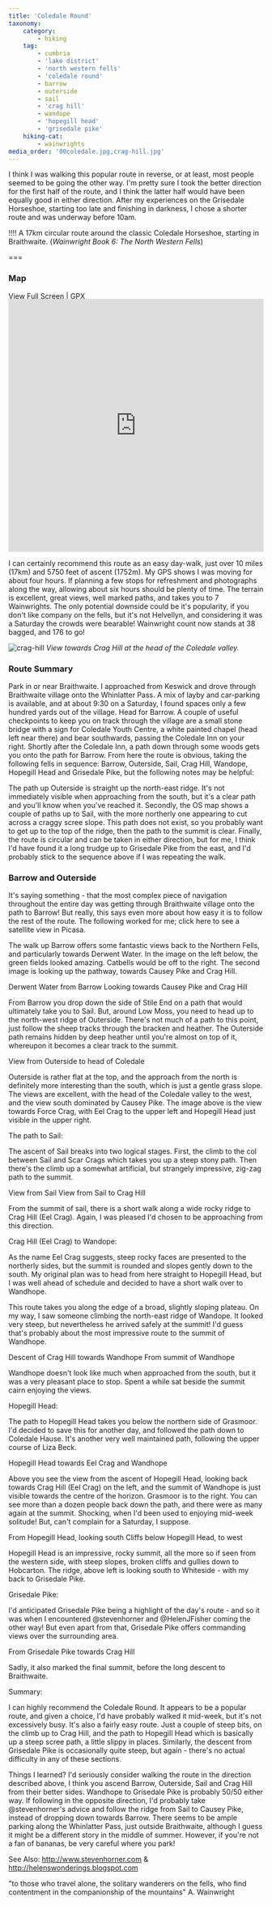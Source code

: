 ```yaml
---
title: 'Coledale Round'
taxonomy:
    category:
        - hiking
    tag:
        - cumbria
        - 'lake district'
        - 'north western fells'
        - 'coledale round'
        - barrow
        - outerside
        - sail
        - 'crag hill'
        - wandope
        - 'hopegill head'
        - 'grisedale pike'
    hiking-cat:
        - wainwrights
media_order: '00coledale.jpg,crag-hill.jpg'
---
```


I think I was walking this popular route in reverse, or at least, most people seemed to be going the other way. I'm pretty sure I took the better direction for the first half of the route, and I think the latter half would have been equally good in either direction. After my experiences on the Grisedale Horseshoe, starting too late and finishing in darkness, I chose a shorter route and was underway before 10am.

!!!! A 17km circular route around the classic Coledale Horseshoe, starting in Braithwaite. (*Wainwright Book 6: The North Western Fells*)

===

### Map

[View Full Screen](https://map.mootparadox.com/full/coledale) | [GPX](https://map.mootparadox.com/gpx/coledale)  
<p><iframe src="https://map.mootparadox.com/embed/coledale" height="500" width="100%" style="border:none; margin-top:-1.2em;"></iframe></p>

I can certainly recommend this route as an easy day-walk, just over 10 miles (17km) and 5750 feet of ascent (1752m). My GPS shows I was moving for about four hours. If planning a few stops for refreshment and photographs along the way, allowing about six hours should be plenty of time. The terrain is excellent, great views, well marked paths, and takes you to 7 Wainwrights. The only potential downside could be it's popularity, if you don't like company on the fells, but it's not Helvellyn, and considering it was a Saturday the crowds were bearable! Wainwright count now stands at 38 bagged, and 176 to go!

![crag-hill](crag-hill.jpg "crag-hill")
*View towards Crag Hill at the head of the Coledale valley.*

### Route Summary

Park in or near Braithwaite. I approached from Keswick and drove through Braithwaite village onto the Whinlatter Pass. A mix of layby and car-parking is available, and at about 9:30 on a Saturday, I found spaces only a few hundred yards out of the village. Head for Barrow. A couple of useful checkpoints to keep you on track through the village are a small stone bridge with a sign for Coledale Youth Centre, a white painted chapel (head left near there) and bear southwards, passing the Coledale Inn on your right. Shortly after the Coledale Inn, a path down through some woods gets you onto the path for Barrow. From here the route is obvious, taking the following fells in sequence: Barrow, Outerside, Sail, Crag Hill, Wandope, Hopegill Head and Grisedale Pike, but the following notes may be helpful:

The path up Outerside is straight up the north-east ridge. It's not immediately visible when approaching from the south, but it's a clear path and you'll know when you've reached it. Secondly, the OS map shows a couple of paths up to Sail, with the more northerly one appearing to cut across a craggy scree slope. This path does not exist, so you probably want to get up to the top of the ridge, then the path to the summit is clear. Finally, the route is circular and can be taken in either direction, but for me, I think I'd have found it a long trudge up to Grisedale Pike from the east, and I'd probably stick to the sequence above if I was repeating the walk.

### Barrow and Outerside

It's saying something - that the most complex piece of navigation throughout the entire day was getting through Braithwaite village onto the path to Barrow! But really, this says even more about how easy it is to follow the rest of the route. The following worked for me; click here to see a satellite view in Picasa.

The walk up Barrow offers some fantastic views back to the Northern Fells, and particularly towards Derwent Water. In the image on the left below, the green fields looked amazing. Catbells would be off to the right. The second image is looking up the pathway, towards Causey Pike and Crag Hill.

Derwent Water from Barrow      Looking towards Causey Pike and Crag Hill

From Barrow you drop down the side of Stile End on a path that would ultimately take you to Sail. But, around Low Moss, you need to head up to the north-west ridge of Outerside. There's not much of a path to this point, just follow the sheep tracks through the bracken and heather. The Outerside path remains hidden by deep heather until you're almost on top of it, whereupon it becomes a clear track to the summit.

View from Outerside to head of Coledale

Outerside is rather flat at the top, and the approach from the north is definitely more interesting than the south, which is just a gentle grass slope. The views are excellent, with the head of the Coledale valley to the west, and the view south dominated by Causey Pike. The image above is the view towards Force Crag, with Eel Crag to the upper left and Hopegill Head just visible in the upper right.

The path to Sail:

The ascent of Sail breaks into two logical stages. First, the climb to the col between Sail and Scar Crags which takes you up a steep stony path. Then there's the climb up a somewhat artificial, but strangely impressive, zig-zag path to the summit.

View from Sail      View from Sail to Crag Hill

From the summit of sail, there is a short walk along a wide rocky ridge to Crag Hill (Eel Crag). Again, I was pleased I'd chosen to be approaching from this direction.

Crag Hill (Eel Crag) to Wandope:

As the name Eel Crag suggests, steep rocky faces are presented to the northerly sides, but the summit is rounded and slopes gently down to the south. My original plan was to head from here straight to Hopegill Head, but I was well ahead of schedule and decided to have a short walk over to Wandhope.

This route takes you along the edge of a broad, slightly sloping plateau. On my way, I saw someone climbing the north-east ridge of Wandope. It looked very steep, but nevertheless he arrived safely at the summit! I'd guess that's probably about the most impressive route to the summit of Wandhope.

Descent of Crag Hill towards Wandhope      From summit of Wandhope

Wandhope doesn't look like much when approached from the south, but it was a very pleasant place to stop. Spent a while sat beside the summit cairn enjoying the views.

Hopegill Head:

The path to Hopegill Head takes you below the northern side of Grasmoor. I'd decided to save this for another day, and followed the path down to Coledale Hause. It's another very well maintained path, following the upper course of Liza Beck.

Hopegill Head towards Eel Crag and Wandhope

Above you see the view from the ascent of Hopegill Head, looking back towards Crag Hill (Eel Crag) on the left, and the summit of Wandhope is just visible towards the centre of the horizon. Grasmoor is to the right. You can see more than a dozen people back down the path, and there were as many again at the summit. Shocking, when I'd been used to enjoying mid-week solitude! But, can't complain for a Saturday, I suppose.

From Hopegill Head, looking south      Cliffs below Hopegill Head, to west

Hopegill Head is an impressive, rocky summit, all the more so if seen from the western side, with steep slopes, broken cliffs and gullies down to Hobcarton. The ridge, above left is looking south to Whiteside - with my back to Grisedale Pike.

Grisedale Pike:

I'd anticipated Grisedale Pike being a highlight of the day's route - and so it was when I encountered @stevenhorner and @HelenJFisher coming the other way! But even apart from that, Grisedale Pike offers commanding views over the surrounding area.

From Grisedale Pike towards Crag Hill

Sadly, it also marked the final summit, before the long descent to Braithwaite.

Summary:

I can highly recommend the Coledale Round. It appears to be a popular route, and given a choice, I'd have probably walked it mid-week, but it's not excessively busy. It's also a fairly easy route. Just a couple of steep bits, on the climb up to Crag Hill, and the path to Hopegill Head which is basically up a steep scree path, a little slippy in places. Similarly, the descent from Grisedale Pike is occasionally quite steep, but again - there's no actual difficulty in any of these sections.

Things I learned? I'd seriously consider walking the route in the direction described above, I think you ascend Barrow, Outerside, Sail and Crag Hill from their better sides. Wandhope to Grisedale Pike is probably 50/50 either way. If following in the opposite direction, I'd probably take @stevenhorner's advice and follow the ridge from Sail to Causey Pike, instead of dropping down towards Barrow. There seems to be ample parking along the Whinlatter Pass, just outside Braithwaite, although I guess it might be a different story in the middle of summer. However, if you're not a fan of bananas, be very careful where you park!

See Also: http://www.stevenhorner.com & http://helenswonderings.blogspot.com

"to those who travel alone, the solitary wanderers on the fells, who find contentment in the companionship of the mountains" A. Wainwright